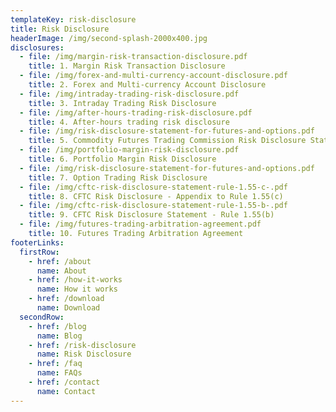 ```yaml
---
templateKey: risk-disclosure
title: Risk Disclosure
headerImage: /img/second-splash-2000x400.jpg
disclosures:
  - file: /img/margin-risk-transaction-disclosure.pdf
    title: 1. Margin Risk Transaction Disclosure
  - file: /img/forex-and-multi-currency-account-disclosure.pdf
    title: 2. Forex and Multi-currency Account Disclosure
  - file: /img/intraday-trading-risk-disclosure.pdf
    title: 3. Intraday Trading Risk Disclosure
  - file: /img/after-hours-trading-risk-disclosure.pdf
    title: 4. After-hours trading risk disclosure
  - file: /img/risk-disclosure-statement-for-futures-and-options.pdf
    title: 5. Commodity Futures Trading Commission Risk Disclosure Statement
  - file: /img/portfolio-margin-risk-disclosure.pdf
    title: 6. Portfolio Margin Risk Disclosure
  - file: /img/risk-disclosure-statement-for-futures-and-options.pdf
    title: 7. Option Trading Risk Disclosure
  - file: /img/cftc-risk-disclosure-statement-rule-1.55-c-.pdf
    title: 8. CFTC Risk Disclosure - Appendix to Rule 1.55(c)
  - file: /img/cftc-risk-disclosure-statement-rule-1.55-b-.pdf
    title: 9. CFTC Risk Disclosure Statement - Rule 1.55(b)
  - file: /img/futures-trading-arbitration-agreement.pdf
    title: 10. Futures Trading Arbitration Agreement
footerLinks:
  firstRow:
    - href: /about
      name: About
    - href: /how-it-works
      name: How it works
    - href: /download
      name: Download
  secondRow:
    - href: /blog
      name: Blog
    - href: /risk-disclosure
      name: Risk Disclosure
    - href: /faq
      name: FAQs
    - href: /contact
      name: Contact
---
```



